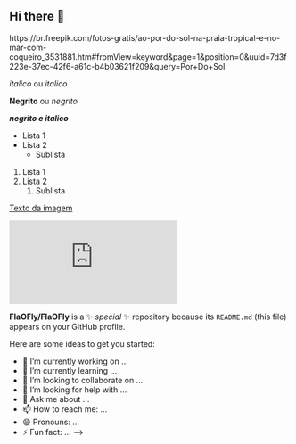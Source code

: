 ## Hi there 👋


<!-- Cabeçalho -->https://br.freepik.com/fotos-gratis/ao-por-do-sol-na-praia-tropical-e-no-mar-com-coqueiro_3531881.htm#fromView=keyword&page=1&position=0&uuid=7d3f223e-37ec-42f6-a61c-b4b03621f209&query=Por+Do+Sol

*italico* ou _italico_

**Negrito** ou _negrito_

___negrito e italico___

- Lista 1
- Lista 2
  - Sublista

1. Lista 1
2. Lista 2
   1. Sublista

[Texto da imagem](https://br.freepik.com/fotos-gratis/ao-por-do-sol-na-praia-tropical-e-no-mar-com-coqueiro_3531881.htm#fromView=keyword&page=1&position=0&uuid=2c4cec84-2657-4223-8775-f0250c5a4695&query=Por+Do+Sol+Mar)


![Texto da Imagem](https://br.freepik.com/fotos-gratis/ao-por-do-sol-na-praia-tropical-e-no-mar-com-coqueiro_3531881.htm#fromView=keyword&page=1&position=0&uuid=2c4cec84-2657-4223-8775-f0250c5a4695&query=Por+Do+Sol+Mar)













**FlaOFly/FlaOFly** is a ✨ _special_ ✨ repository because its `README.md` (this file) appears on your GitHub profile.

Here are some ideas to get you started:

- 🔭 I’m currently working on ...
- 🌱 I’m currently learning ...
- 👯 I’m looking to collaborate on ...
- 🤔 I’m looking for help with ...
- 💬 Ask me about ...
- 📫 How to reach me: ...
- 😄 Pronouns: ...
- ⚡ Fun fact: ...
-->


[def]: https://br.freepik.com/fotos-gratis/ao-por-do-sol-na-praia-tropical-e-no-mar-com-coqueiro_3531881.htm#fromView=keyword&page=1&position=0&uuid=2c4cec84-2657-4223-8775-f0250c5a4695&query=Por+Do+Sol+Mar